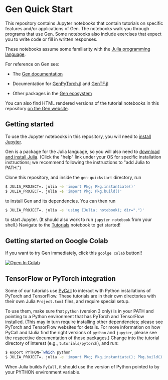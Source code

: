 <!-- #region -->
# Gen Quick Start

This repository contains Jupyter notebooks that contain tutorials on specific features and/or applications of Gen.
The notebooks walk you through programs that use Gen.
Some notebooks also include exercises that expect you to write code or fill in written responses.

These notebooks assume some familiarity with the [Julia programming language](https://julialang.org/).

For reference on Gen see:

- The [Gen documentation](https://www.gen.dev/docs/dev/)

- Documentation for [GenPyTorch.jl](https://probcomp.github.io/GenPyTorch.jl/dev/) and [GenTF.jl](https://probcomp.github.io/GenTF/dev/)

- Other packages in the [Gen ecosystem](https://www.gen.dev/ecosystem)

You can also find HTML rendered versions of the tutorial notebooks in this repository [on the Gen website](https://www.gen.dev/tutorials).

## Getting started

To use the Jupyter notebooks in this repository, you will need to [install Jupyter](https://jupyter.org/install).

Gen is a package for the Julia language, so you will also need to [download and install Julia](https://julialang.org/downloads/).
(Click the "help" link under your OS for specific installation instructions; we recommend following the instructions to "add Julia to PATH.")

Clone this repository, and inside the `gen-quickstart` directory, run

```bash
$ JULIA_PROJECT=. julia -e 'import Pkg; Pkg.instantiate()'
$ JULIA_PROJECT=. julia -e 'import Pkg; Pkg.build()'
```

to install Gen and its dependencies. You can then run

```bash
$ JULIA_PROJECT=. julia -e 'using IJulia; notebook(; dir=".")'
```

to start Jupyter. (It should also work to run `jupyter notebook` from your shell.)
Navigate to the [Tutorials](Tutorials.ipynb) notebook to get started!

## Getting started on Google Colab

If you want to try Gen immediately, click this `goolge colab` button!!

[![Open In Colab](https://colab.research.google.com/assets/colab-badge.svg)](https://colab.research.google.com/github/CanIyu/gen-quickstart-on-google-colab/blob/main/settingGenOnGColab.ipynb)

## TensorFlow or PyTorch integration

Some of our tutorials use [PyCall](https://github.com/JuliaPy/PyCall.jl) to interact with
Python installations of PyTorch and TensorFlow. These tutorials are in their own directories
with their own Julia `Project.toml` files, and require special setup.

To use them, make sure that `python` (version 3 only) is in your PATH and pointing to a Python environment that has PyTorch and TensorFlow installed. (This may in turn require installing other dependencies; please see PyTorch and TensorFlow websites for details. For more information on how PyCall and IJulia find the right versions of `python` and `jupyter`, please see the respective documentation of those packages.) Change into the tutorial directory of interest (e.g., `tutorials/pytorch`), and run:

```bash
$ export PYTHON=`which python`
$ JULIA_PROJECT=. julia -e 'import Pkg; Pkg.instantiate(); Pkg.build()'
```

When Julia builds `PyCall`, it should use the version of Python pointed to by your PYTHON environment variable.
<!-- #endregion -->
